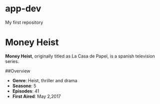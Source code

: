 # app-dev
My first repository
# Money Heist
**Money Heist**, originally titled as La Casa de Papel, is a spanish television series.

##Overview
- **Genre**: Heist, thriller and drama
- **Seasone**: 5
- **Episodes**: 41
- **First Aired**: May 2,2017
